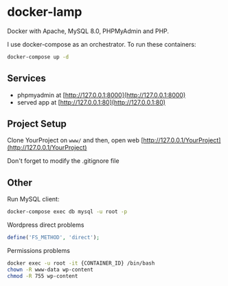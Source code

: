 # docker-lamp

Docker with Apache, MySQL 8.0, PHPMyAdmin and PHP.

I use docker-compose as an orchestrator. To run these containers:

``` bash
docker-compose up -d
```

## Services
- phpmyadmin at [http://127.0.0.1:8000](http://127.0.0.1:8000)
- served app at [http://127.0.0.1:80](http://127.0.0.1:80)

## Project Setup
Clone YourProject on `www/` and then, open web [http://127.0.0.1/YourProject](http://127.0.0.1/YourProject)

Don't forget to modify the .gitignore file

## Other
Run MySQL client:

```bash
docker-compose exec db mysql -u root -p
```


Wordpress direct problems

```php
define('FS_METHOD', 'direct');
```

Permissions problems

```bash
docker exec -u root -it {CONTAINER_ID} /bin/bash
chown -R www-data wp-content
chmod -R 755 wp-content
```